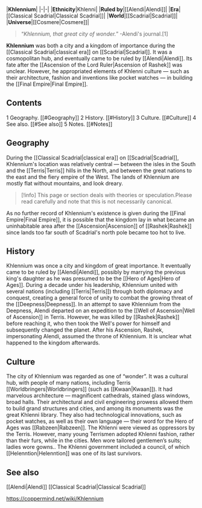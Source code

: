 |**Khlennium**|
|-|-|
|**Ethnicity**|Khlenni|
|**Ruled by**|[[Alendi\|Alendi]]|
|**Era**|[[Classical Scadrial\|Classical Scadrial]]|
|**World**|[[Scadrial\|Scadrial]]|
|**Universe**|[[Cosmere\|Cosmere]]|

>“*Khlennium, that great city of wonder.*”
\-Alendi's journal.[1]


**Khlennium** was both a city and a kingdom of importance during the [[Classical Scadrial\|classical era]] on [[Scadrial\|Scadrial]]. It was a cosmopolitan hub, and eventually came to be ruled by [[Alendi\|Alendi]]. Its fate after the [[Ascension of the Lord Ruler\|Ascension of Rashek]] was unclear. However, he appropriated elements of Khlenni culture — such as their architecture, fashion and inventions like pocket watches — in building the [[Final Empire\|Final Empire]].

## Contents

1 Geography. [[#Geography]] 
2 History. [[#History]] 
3 Culture. [[#Culture]] 
4 See also. [[#See also]] 
5 Notes. [[#Notes]] 


## Geography
During the [[Classical Scadrial\|classical era]] on [[Scadrial\|Scadrial]], Khlennium's location was relatively central — between the isles in the South and the [[Terris\|Terris]] hills in the North, and between the great nations to the east and the fiery empire of the West. The lands of Khlennium are mostly flat without mountains, and look dreary.

> [!info] This page or section deals with theories or speculation.Please read carefully and note that this is not necessarily canonical.

As no further record of Khlennium's existence is given during the [[Final Empire\|Final Empire]], it is possible that the kingdom lay in what became an uninhabitable area after the [[Ascension\|Ascension]] of [[Rashek\|Rashek]] since lands too far south of Scadrial's north pole became too hot to live.

## History
Khlennium was once a city and kingdom of great importance. It eventually came to be ruled by [[Alendi\|Alendi]], possibly by marrying the previous king's daughter as he was presumed to be the [[Hero of Ages\|Hero of Ages]]. During a decade under his leadership, Khlennium united with several nations (including [[Terris\|Terris]]) through both diplomacy and conquest, creating a general force of unity to combat the growing threat of the [[Deepness\|Deepness]].
In an attempt to save Khlennium from the Deepness, Alendi departed on an expedition to the [[Well of Ascension\|Well of Ascension]] in Terris. However, he was killed by [[Rashek\|Rashek]] before reaching it, who then took the Well's power for himself and subsequently changed the planet.
After his Ascension, Rashek, impersonating Alendi, assumed the throne of Khlennium. It is unclear what happened to the kingdom afterwards.

## Culture
The city of Khlennium was regarded as one of “wonder”. It was a cultural hub, with people of many nations, including Terris [[Worldbringers\|Worldbringers]] (such as [[Kwaan\|Kwaan]]).
It had marvelous architecture — magnificent cathedrals, stained glass windows, broad halls. Their architectural and civil engineering prowess allowed them to build grand structures and cities, and among its monuments was the great Khlenni library. They also had technological innovations, such as pocket watches, as well as their own language — their word for the Hero of Ages was [[Rabzeen\|Rabzeen]].
The Khlenni were viewed as oppressors by the Terris. However, many young Terrismen adopted Khlenni fashion, rather than their furs, while in the cities. Men wore tailored gentlemen’s suits; ladies wore gowns..
The Khlenni government included a council, of which [[Helenntion\|Helenntion]] was one of its last survivors.

## See also
[[Alendi\|Alendi]]
[[Classical Scadrial\|Classical Scadrial]]


https://coppermind.net/wiki/Khlennium